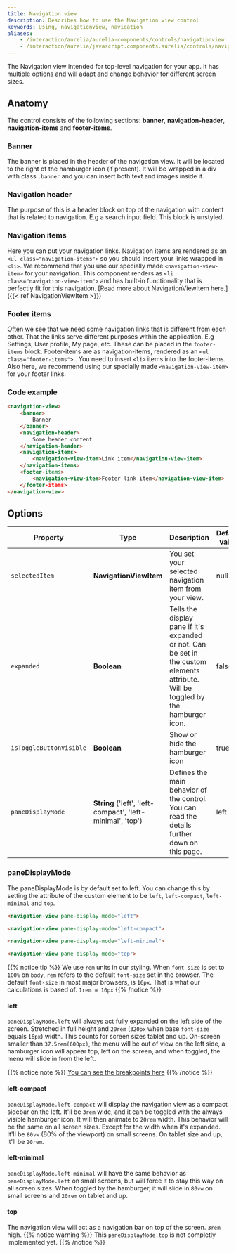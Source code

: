```yaml
---
title: Navigation view
description: Describes how to use the Navigation view control
keywords: Using, navigationview, navigation
aliases:
    - /interaction/aurelia/aurelia-components/controls/navigationview
    - /interaction/aurelia/javascript.components.aurelia/controls/navigationview/
---
```


The Navigation view intended for top-level navigation for your app. It has multiple options and will adapt and change behavior for different screen sizes.

## Anatomy

The control consists of the following sections: **banner**, **navigation-header**, **navigation-items** and **footer-items**.

### Banner

The banner is placed in the header of the navigation view. It will be located to the right of the hamburger icon (if present). It will be wrapped in a div with class `.banner` and you can insert both text and images inside it.

### Navigation header

The purpose of this is a header block on top of the navigation with content that is related to navigation. E.g a search input field. This block is unstyled.

### Navigation items

Here you can put your navigation links. Navigation items are rendered as an `<ul class="navigation-items">` so you should insert your links wrapped in `<li>`. We recommend that you use our specially made `<navigation-view-item>` for your navigation. This component renders as `<li class="navigation-view-item">` and has built-in functionality that is perfectly fit for this navigation. [Read more about NavigationViewItem here.]({{< ref NavigationViewItem >}})

### Footer items

Often we see that we need some navigation links that is different from each other. That the links serve different purposes within the application. E.g Settings, User profile, My page, etc. These can be placed in the `footer-items` block. Footer-items are as navigation-items, rendered as an `<ul class="footer-items">` . You need to insert `<li>` items into the footer-items. Also here, we recommend using our specially made `<navigation-view-item>` for your footer links.

### Code example

```html
<navigation-view>
    <banner>
        Banner
    </banner>
    <navigation-header>
        Some header content
    </navigation-header>
    <navigation-items>
        <navigation-view-item>Link item</navigation-view-item>
    </navigation-items>
    <footer-items>
        <navigation-view-item>Footer link item</navigation-view-item>
    </footer-items>
</navigation-view>
```

## Options

| Property          | Type                                                   | Description                                                                                                                             | Default value |
| ----------------- | ------------------------------------------------------ | ----------------------------------------------------------------------------------------------------------------------------------- | ------------- |
| `selectedItem`    | **NavigationViewItem**                                     | You set your selected navigation item from your view.                                                                               | null          |
| `expanded`        | **Boolean**                                                | Tells the display pane if it's expanded or not. Can be set in the custom elements attribute. Will be toggled by the hamburger icon. | false         |
| `isToggleButtonVisible`        | **Boolean**                                                | Show or hide the hamburger icon | true         |
| `paneDisplayMode` | **String** ('left', 'left-compact', 'left-minimal', 'top') | Defines the main behavior of the control. You can read the details further down on this page.                                      | left          |


### paneDisplayMode
The paneDisplayMode is by default set to left. You can change this by setting the attribute of the custom element to be `left`, `left-compact`, `left-minimal` and `top`.

```html
<navigation-view pane-display-mode="left">
```

```html
<navigation-view pane-display-mode="left-compact">
```

```html
<navigation-view pane-display-mode="left-minimal">
```

```html
<navigation-view pane-display-mode="top">
```

{{% notice tip %}}
We use `rem` units in our styling. When `font-size` is set to `100%` on `body`, `rem` refers to the default `font-size` set in the browser. The default `font-size` in most major browsers, is `16px`. That is what our calculations is based of. `1rem = 16px`
{{% /notice %}}


#### left
`paneDisplayMode.left` will always act fully expanded on the left side of the screen. Stretched in full height and `20rem` (`320px` when base `font-size` equals `16px`) width. This counts for screen sizes tablet and up. On-screen smaller than `37.5rem(600px)`, the menu will be out of view on the left side, a hamburger icon will appear top, left on the screen, and when toggled, the menu will slide in from the left.

{{% notice note %}}
<a href="/interaction/styles/settings/base/#layout-small-breakpoints-scss-small">You can see the breakpoints here</a>
{{% /notice %}}

#### left-compact
`paneDisplayMode.left-compact` will display the navigation view as a compact sidebar on the left. It'll be `3rem` wide, and it can be toggled with the always visible hamburger icon. It will then animate to `20rem` width.
This behavior will be the same on all screen sizes. Except for the width when it's expanded. It'll be `80vw` (80% of the viewport) on small screens. On tablet size and up, it'll be `20rem`.

#### left-minimal
`paneDisplayMode.left-minimal` will have the same behavior as `paneDisplayMode.left` on small screens, but will force it to stay this way on all screen sizes. When toggled by the hamburger, it will slide in `80vw` on small screens and `20rem` on tablet and up.

#### top
The navigation view will act as a navigation bar on top of the screen. `3rem` high. 
{{% notice warning %}}
This `paneDisplayMode.top` is not completly implemented yet.
{{% /notice %}}
